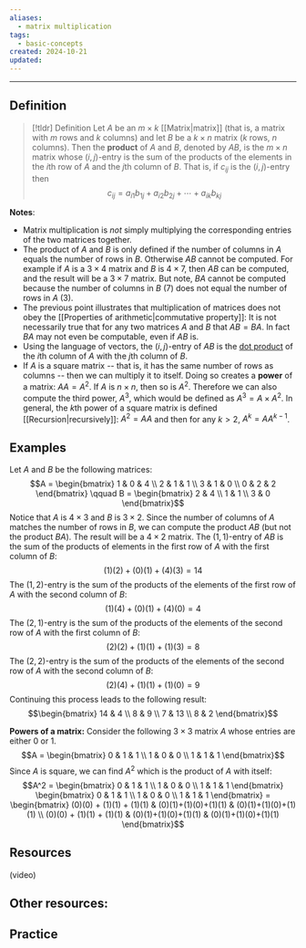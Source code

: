 ```yaml
---
aliases:
  - matrix multiplication
tags:
  - basic-concepts
created: 2024-10-21
updated:
---
```

---
## Definition 

> [!tldr] Definition
> Let $A$ be an $m \times k$ [[Matrix|matrix]] (that is, a matrix with $m$ rows and $k$ columns) and let $B$ be a $k \times n$ matrix ($k$ rows, $n$ columns). Then the **product** of $A$ and $B$, denoted by $AB$, is the $m \times n$ matrix whose $(i,j)$-entry is the sum of the products of the elements in the $i$th row of $A$ and the $j$th column of $B$. That is, if $c_{ij}$ is the $(i,j)$-entry then 
> $$c_{ij} = a_{i1}b_{1j} + a_{i2}b_{2j} + \cdots + a_{ik}b_{kj}$$

**Notes**: 
* Matrix multiplication is *not* simply multiplying the corresponding entries of the two matrices together. 
* The product of $A$ and $B$ is only defined if the number of columns in $A$ equals the number of rows in $B$. Otherwise $AB$ cannot be computed. For example if $A$ is a $3 \times 4$ matrix and $B$ is $4 \times 7$, then $AB$ can be computed, and the result will be a $3 \times 7$ matrix. But note, $BA$ cannot be computed because the number of columns in $B$ (7) does not equal the number of rows in $A$ (3). 
* The previous point illustrates that multiplication of matrices does not obey the [[Properties of arithmetic|commutative property]]: It is not necessarily true that for any two matrices $A$ and $B$ that $AB = BA$. In fact $BA$ may not even be computable, even if $AB$ is. 
* Using the language of vectors, the $(i,j)$-entry of $AB$ is the [dot product](https://www.mathsisfun.com/algebra/vectors-dot-product.html) of the $i$th column of $A$ with the $j$th column of $B$. 
* If $A$ is a square matrix -- that is, it has the same number of rows as columns -- then we can multiply it to itself. Doing so creates a **power** of a matrix: $AA = A^2$. If $A$ is $n \times n$, then so is $A^2$. Therefore we can also compute the third power, $A^3$, which would be defined as $A^3 = A \times A^2$. In general, the $k$th power of a square matrix is defined [[Recursion|recursively]]: $A^2 = AA$ and then for any $k > 2$, $A^k = A A^{k-1}$. 

## Examples 

Let $A$ and $B$ be the following matrices: 
$$A = \begin{bmatrix} 1 & 0 & 4 \\ 2 & 1 & 1 \\ 3 & 1 & 0 \\ 0 & 2 & 2 \end{bmatrix} \qquad 
B = \begin{bmatrix} 2 & 4 \\ 1 & 1 \\ 3 & 0  \end{bmatrix}$$
Notice that $A$ is $4 \times 3$ and $B$ is $3 \times 2$. Since the number of columns of $A$ matches the number of rows in $B$, we can compute the product $AB$ (but not the product $BA$). The result will be a $4 \times 2$ matrix. The $(1,1)$-entry of $AB$ is the sum of the products of elements in the first row of $A$ with the first column of $B$: 
$$(1)(2) + (0)(1) + (4)(3) = 14$$
The $(1,2)$-entry is the sum of the products of the elements of the first row of $A$ with the second column of $B$: 
$$(1)(4) + (0)(1) + (4)(0) = 4$$
The $(2,1)$-entry is the sum of the products of the elements of the second row of $A$ with the first column of $B$: 
$$(2)(2) + (1)(1) + (1)(3) = 8$$
The $(2,2)$-entry is the sum of the products of the elements of the second row of $A$ with the second column of $B$: 
$$(2)(4) + (1)(1) + (1)(0) = 9$$
Continuing this process leads to the following result: 
$$\begin{bmatrix} 14 & 4 \\ 8 & 9 \\ 7 & 13 \\ 8 & 2 \end{bmatrix}$$


**Powers of a matrix:** Consider the following $3 \times 3$ matrix $A$ whose entries are either 0 or 1.
$$A = \begin{bmatrix} 0 & 1 & 1 \\ 1 & 0 & 0 \\ 1 & 1 & 1 \end{bmatrix}$$
Since $A$ is square, we can find $A^2$ which is the product of $A$ with itself: 
$$A^2 = \begin{bmatrix} 0 & 1 & 1 \\ 1 & 0 & 0 \\ 1 & 1 & 1 \end{bmatrix} \begin{bmatrix} 0 & 1 & 1 \\ 1 & 0 & 0 \\ 1 & 1 & 1 \end{bmatrix} = 
\begin{bmatrix} (0)(0) + (1)(1) + (1)(1) & (0)(1)+(1)(0)+(1)(1) & (0)(1)+(1)(0)+(1)(1) \\ (0)(0) + (1)(1) + (1)(1) & (0)(1)+(1)(0)+(1)(1) & (0)(1)+(1)(0)+(1)(1) \end{bmatrix}$$


## Resources 

(video)

Other resources: 
- 

## Practice 
